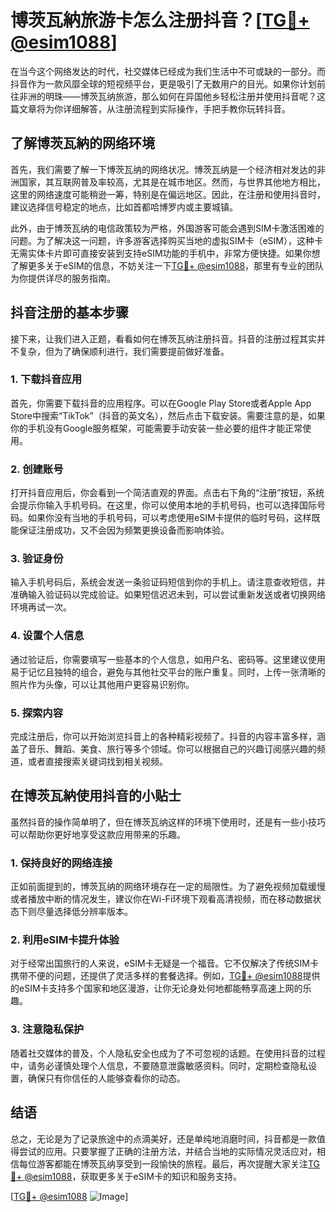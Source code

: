 # 博茨瓦納旅游卡怎么注册抖音？[[TG💪+ @esim1088](https://t.me/s/esim1088)]

在当今这个网络发达的时代，社交媒体已经成为我们生活中不可或缺的一部分。而抖音作为一款风靡全球的短视频平台，更是吸引了无数用户的目光。如果你计划前往非洲的明珠——博茨瓦纳旅游，那么如何在异国他乡轻松注册并使用抖音呢？这篇文章将为你详细解答，从注册流程到实际操作，手把手教你玩转抖音。

## 了解博茨瓦納的网络环境

首先，我们需要了解一下博茨瓦纳的网络状况。博茨瓦纳是一个经济相对发达的非洲国家，其互联网普及率较高，尤其是在城市地区。然而，与世界其他地方相比，这里的网络速度可能稍逊一筹，特别是在偏远地区。因此，在注册和使用抖音时，建议选择信号稳定的地点，比如首都哈博罗内或主要城镇。

此外，由于博茨瓦纳的电信政策较为严格，外国游客可能会遇到SIM卡激活困难的问题。为了解决这一问题，许多游客选择购买当地的虚拟SIM卡（eSIM），这种卡无需实体卡片即可直接安装到支持eSIM功能的手机中，非常方便快捷。如果你想了解更多关于eSIM的信息，不妨关注一下[TG💪+ @esim1088](https://t.me/s/esim1088)，那里有专业的团队为你提供详尽的服务指南。

## 抖音注册的基本步骤

接下来，让我们进入正题，看看如何在博茨瓦纳注册抖音。抖音的注册过程其实并不复杂，但为了确保顺利进行，我们需要提前做好准备。

### 1. 下载抖音应用

首先，你需要下载抖音的应用程序。可以在Google Play Store或者Apple App Store中搜索“TikTok”（抖音的英文名），然后点击下载安装。需要注意的是，如果你的手机没有Google服务框架，可能需要手动安装一些必要的组件才能正常使用。

### 2. 创建账号

打开抖音应用后，你会看到一个简洁直观的界面。点击右下角的“注册”按钮，系统会提示你输入手机号码。在这里，你可以使用本地的手机号码，也可以选择国际号码。如果你没有当地的手机号码，可以考虑使用eSIM卡提供的临时号码，这样既能保证注册成功，又不会因为频繁更换设备而影响体验。

### 3. 验证身份

输入手机号码后，系统会发送一条验证码短信到你的手机上。请注意查收短信，并准确输入验证码以完成验证。如果短信迟迟未到，可以尝试重新发送或者切换网络环境再试一次。

### 4. 设置个人信息

通过验证后，你需要填写一些基本的个人信息，如用户名、密码等。这里建议使用易于记忆且独特的组合，避免与其他社交平台的账户重复。同时，上传一张清晰的照片作为头像，可以让其他用户更容易识别你。

### 5. 探索内容

完成注册后，你可以开始浏览抖音上的各种精彩视频了。抖音的内容丰富多样，涵盖了音乐、舞蹈、美食、旅行等多个领域。你可以根据自己的兴趣订阅感兴趣的频道，或者直接搜索关键词找到相关视频。

## 在博茨瓦納使用抖音的小贴士

虽然抖音的操作简单明了，但在博茨瓦纳这样的环境下使用时，还是有一些小技巧可以帮助你更好地享受这款应用带来的乐趣。

### 1. 保持良好的网络连接

正如前面提到的，博茨瓦纳的网络环境存在一定的局限性。为了避免视频加载缓慢或者播放中断的情况发生，建议你在Wi-Fi环境下观看高清视频，而在移动数据状态下则尽量选择低分辨率版本。

### 2. 利用eSIM卡提升体验

对于经常出国旅行的人来说，eSIM卡无疑是一个福音。它不仅解决了传统SIM卡携带不便的问题，还提供了灵活多样的套餐选择。例如，[TG💪+ @esim1088](https://t.me/s/esim1088)提供的eSIM卡支持多个国家和地区漫游，让你无论身处何地都能畅享高速上网的乐趣。

### 3. 注意隐私保护

随着社交媒体的普及，个人隐私安全也成为了不可忽视的话题。在使用抖音的过程中，请务必谨慎处理个人信息，不要随意泄露敏感资料。同时，定期检查隐私设置，确保只有你信任的人能够查看你的动态。

## 结语

总之，无论是为了记录旅途中的点滴美好，还是单纯地消磨时间，抖音都是一款值得尝试的应用。只要掌握了正确的注册方法，并结合当地的实际情况灵活应对，相信每位游客都能在博茨瓦纳享受到一段愉快的旅程。最后，再次提醒大家关注[TG💪+ @esim1088](https://t.me/s/esim1088)，获取更多关于eSIM卡的知识和服务支持。

[[TG💪+ @esim1088](https://t.me/s/esim1088) ![Image](https://i.postimg.cc/4NQfJmqS/Snipaste-2025-05-13-00-14-12.png)]